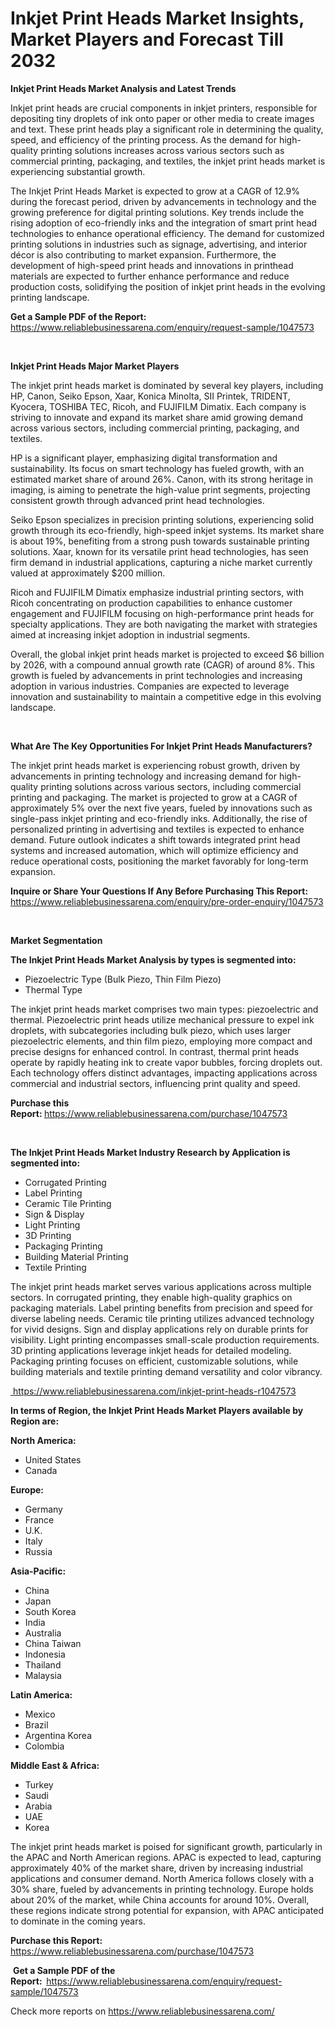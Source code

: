 <p><h1>Inkjet Print Heads Market Insights, Market Players and Forecast Till 2032</h1></p><p><strong>Inkjet Print Heads Market Analysis and Latest Trends</strong></p>
<p><p>Inkjet print heads are crucial components in inkjet printers, responsible for depositing tiny droplets of ink onto paper or other media to create images and text. These print heads play a significant role in determining the quality, speed, and efficiency of the printing process. As the demand for high-quality printing solutions increases across various sectors such as commercial printing, packaging, and textiles, the inkjet print heads market is experiencing substantial growth. </p><p>The Inkjet Print Heads Market is expected to grow at a CAGR of 12.9% during the forecast period, driven by advancements in technology and the growing preference for digital printing solutions. Key trends include the rising adoption of eco-friendly inks and the integration of smart print head technologies to enhance operational efficiency. The demand for customized printing solutions in industries such as signage, advertising, and interior décor is also contributing to market expansion. Furthermore, the development of high-speed print heads and innovations in printhead materials are expected to further enhance performance and reduce production costs, solidifying the position of inkjet print heads in the evolving printing landscape.</p></p>
<p><strong>Get a Sample PDF of the Report:&nbsp;</strong> <a href="https://www.reliablebusinessarena.com/enquiry/request-sample/1047573?utm_campaign=3021&utm_medium=2&utm_source=Github&utm_content=ia&utm_term=06042025&utm_id=inkjet-print-heads">https://www.reliablebusinessarena.com/enquiry/request-sample/1047573</a></p>
<p>&nbsp;</p>
<p><strong>Inkjet Print Heads Major Market Players</strong></p>
<p><p>The inkjet print heads market is dominated by several key players, including HP, Canon, Seiko Epson, Xaar, Konica Minolta, SII Printek, TRIDENT, Kyocera, TOSHIBA TEC, Ricoh, and FUJIFILM Dimatix. Each company is striving to innovate and expand its market share amid growing demand across various sectors, including commercial printing, packaging, and textiles.</p><p>HP is a significant player, emphasizing digital transformation and sustainability. Its focus on smart technology has fueled growth, with an estimated market share of around 26%. Canon, with its strong heritage in imaging, is aiming to penetrate the high-value print segments, projecting consistent growth through advanced print head technologies.</p><p>Seiko Epson specializes in precision printing solutions, experiencing solid growth through its eco-friendly, high-speed inkjet systems. Its market share is about 19%, benefiting from a strong push towards sustainable printing solutions. Xaar, known for its versatile print head technologies, has seen firm demand in industrial applications, capturing a niche market currently valued at approximately $200 million.</p><p>Ricoh and FUJIFILM Dimatix emphasize industrial printing sectors, with Ricoh concentrating on production capabilities to enhance customer engagement and FUJIFILM focusing on high-performance print heads for specialty applications. They are both navigating the market with strategies aimed at increasing inkjet adoption in industrial segments.</p><p>Overall, the global inkjet print heads market is projected to exceed $6 billion by 2026, with a compound annual growth rate (CAGR) of around 8%. This growth is fueled by advancements in print technologies and increasing adoption in various industries. Companies are expected to leverage innovation and sustainability to maintain a competitive edge in this evolving landscape.</p></p>
<p>&nbsp;</p>
<p><strong>What Are The Key Opportunities For Inkjet Print Heads Manufacturers?</strong></p>
<p><p>The inkjet print heads market is experiencing robust growth, driven by advancements in printing technology and increasing demand for high-quality printing solutions across various sectors, including commercial printing and packaging. The market is projected to grow at a CAGR of approximately 5% over the next five years, fueled by innovations such as single-pass inkjet printing and eco-friendly inks. Additionally, the rise of personalized printing in advertising and textiles is expected to enhance demand. Future outlook indicates a shift towards integrated print head systems and increased automation, which will optimize efficiency and reduce operational costs, positioning the market favorably for long-term expansion.</p></p>
<p><strong>Inquire or Share Your Questions If Any Before Purchasing This Report:</strong> <a href="https://www.reliablebusinessarena.com/enquiry/pre-order-enquiry/1047573?utm_campaign=3021&utm_medium=2&utm_source=Github&utm_content=ia&utm_term=06042025&utm_id=inkjet-print-heads">https://www.reliablebusinessarena.com/enquiry/pre-order-enquiry/1047573</a></p>
<p>&nbsp;</p>
<p><strong>Market Segmentation</strong></p>
<p><strong>The Inkjet Print Heads Market Analysis by types is segmented into:</strong></p>
<p><ul><li>Piezoelectric Type (Bulk Piezo, Thin Film Piezo)</li><li>Thermal Type</li></ul></p>
<p><p>The inkjet print heads market comprises two main types: piezoelectric and thermal. Piezoelectric print heads utilize mechanical pressure to expel ink droplets, with subcategories including bulk piezo, which uses larger piezoelectric elements, and thin film piezo, employing more compact and precise designs for enhanced control. In contrast, thermal print heads operate by rapidly heating ink to create vapor bubbles, forcing droplets out. Each technology offers distinct advantages, impacting applications across commercial and industrial sectors, influencing print quality and speed.</p></p>
<p><strong>Purchase this Report:&nbsp;</strong><a href="https://www.reliablebusinessarena.com/purchase/1047573?utm_campaign=3021&utm_medium=2&utm_source=Github&utm_content=ia&utm_term=06042025&utm_id=inkjet-print-heads">https://www.reliablebusinessarena.com/purchase/1047573</a></p>
<p>&nbsp;</p>
<p><strong>The Inkjet Print Heads Market Industry Research by Application is segmented into:</strong></p>
<p><ul><li>Corrugated Printing</li><li>Label Printing</li><li>Ceramic Tile Printing</li><li>Sign & Display</li><li>Light Printing</li><li>3D Printing</li><li>Packaging Printing</li><li>Building Material Printing</li><li>Textile Printing</li></ul></p>
<p><p>The inkjet print heads market serves various applications across multiple sectors. In corrugated printing, they enable high-quality graphics on packaging materials. Label printing benefits from precision and speed for diverse labeling needs. Ceramic tile printing utilizes advanced technology for vivid designs. Sign and display applications rely on durable prints for visibility. Light printing encompasses small-scale production requirements. 3D printing applications leverage inkjet heads for detailed modeling. Packaging printing focuses on efficient, customizable solutions, while building materials and textile printing demand versatility and color vibrancy.</p></p>
<p><a href="https://www.reliablebusinessarena.com/inkjet-print-heads-r1047573?utm_campaign=3021&utm_medium=2&utm_source=Github&utm_content=ia&utm_term=06042025&utm_id=inkjet-print-heads">&nbsp;https://www.reliablebusinessarena.com/inkjet-print-heads-r1047573</a></p>
<p><strong>In terms of Region, the Inkjet Print Heads Market Players available by Region are:</strong></p>
<p>
    <p> <strong> North America: </strong>
        <ul>
            <li>United States</li>
            <li>Canada</li>
        </ul>
        </p> 
    <p> <strong> Europe: </strong>
        <ul>
            <li>Germany</li>
            <li>France</li>
            <li>U.K.</li>
            <li>Italy</li>
            <li>Russia</li>
        </ul>
        </p> 
    <p> <strong> Asia-Pacific: </strong>
        <ul>
            <li>China</li>
            <li>Japan</li>
            <li>South Korea</li>
            <li>India</li>
            <li>Australia</li>
            <li>China Taiwan</li>
            <li>Indonesia</li>
            <li>Thailand</li>
            <li>Malaysia</li>
        </ul>
        </p> 
    <p> <strong> Latin America: </strong>
        <ul>
            <li>Mexico</li>
            <li>Brazil</li>
            <li>Argentina Korea</li>
            <li>Colombia</li>
        </ul>
        </p> 
    <p> <strong> Middle East & Africa: </strong>
        <ul>
            <li>Turkey</li>
            <li>Saudi</li>
            <li>Arabia</li>
            <li>UAE</li>
            <li>Korea</li>
        </ul>
    </p>
    </p>
<p><p>The inkjet print heads market is poised for significant growth, particularly in the APAC and North American regions. APAC is expected to lead, capturing approximately 40% of the market share, driven by increasing industrial applications and consumer demand. North America follows closely with a 30% share, fueled by advancements in printing technology. Europe holds about 20% of the market, while China accounts for around 10%. Overall, these regions indicate strong potential for expansion, with APAC anticipated to dominate in the coming years.</p></p>
<p><strong>Purchase this Report: </strong><a href="https://www.reliablebusinessarena.com/purchase/1047573?utm_campaign=3021&utm_medium=2&utm_source=Github&utm_content=ia&utm_term=06042025&utm_id=inkjet-print-heads">https://www.reliablebusinessarena.com/purchase/1047573</a></p>
<p>&nbsp;<strong>Get a Sample PDF of the Report:&nbsp;&nbsp;</strong><a href="https://www.reliablebusinessarena.com/enquiry/request-sample/1047573?utm_campaign=3021&utm_medium=2&utm_source=Github&utm_content=ia&utm_term=06042025&utm_id=inkjet-print-heads">https://www.reliablebusinessarena.com/enquiry/request-sample/1047573</a></p>
<p><strong></strong></p>
<p>Check more reports on <a href="https://www.reliablebusinessarena.com/?utm_campaign=3021&utm_medium=2&utm_source=Github&utm_content=ia&utm_term=06042025&utm_id=inkjet-print-heads">https://www.reliablebusinessarena.com/</a></p>